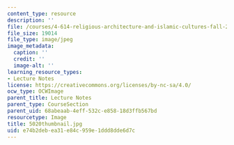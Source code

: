 ```yaml
---
content_type: resource
description: ''
file: /courses/4-614-religious-architecture-and-islamic-cultures-fall-2002/e74b2debea31e84c959e1ddd8dde6d7c_5020thumbnail.jpg
file_size: 19014
file_type: image/jpeg
image_metadata:
  caption: ''
  credit: ''
  image-alt: ''
learning_resource_types:
- Lecture Notes
license: https://creativecommons.org/licenses/by-nc-sa/4.0/
ocw_type: OCWImage
parent_title: Lecture Notes
parent_type: CourseSection
parent_uid: 68abeaab-4eff-532c-e858-18d3ffb567bd
resourcetype: Image
title: 5020thumbnail.jpg
uid: e74b2deb-ea31-e84c-959e-1ddd8dde6d7c
---
```

